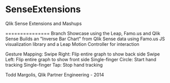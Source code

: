 SenseExtensions
===============

Qlik Sense Extensions and Mashups

===============
Branch Showcase using the Leap, Famo.us and Qlik Sense
Builds an "Inverse Bar Chart" from Qlik Sense data using Famo.us JS visualization library and a Leap Motion Controller for interaction

Gesture Mapping:
	Swipe Right: Flip entire graph to show back side
	Swipe Left: Flip entire graph to show front side
	Single-finger Circle: Start hand tracking
	Single-finger Tap: Stop hand tracking

Todd Margolis, Qlik Partner Engineering - 2014
